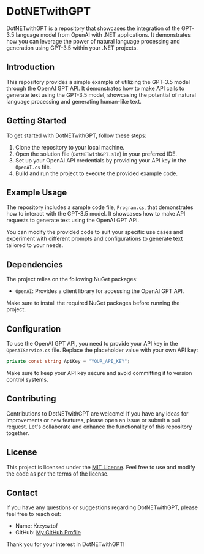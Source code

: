 # DotNETwithGPT

DotNETwithGPT is a repository that showcases the integration of the GPT-3.5 language model from OpenAI with .NET applications. It demonstrates how you can leverage the power of natural language processing and generation using GPT-3.5 within your .NET projects.

## Introduction

This repository provides a simple example of utilizing the GPT-3.5 model through the OpenAI GPT API. It demonstrates how to make API calls to generate text using the GPT-3.5 model, showcasing the potential of natural language processing and generating human-like text.

## Getting Started

To get started with DotNETwithGPT, follow these steps:

1. Clone the repository to your local machine.
2. Open the solution file (`DotNETwithGPT.sln`) in your preferred IDE.
3. Set up your OpenAI API credentials by providing your API key in the `OpenAI.cs` file.
4. Build and run the project to execute the provided example code.

## Example Usage

The repository includes a sample code file, `Program.cs`, that demonstrates how to interact with the GPT-3.5 model. It showcases how to make API requests to generate text using the OpenAI GPT API.

You can modify the provided code to suit your specific use cases and experiment with different prompts and configurations to generate text tailored to your needs.

## Dependencies

The project relies on the following NuGet packages:

- `OpenAI`: Provides a client library for accessing the OpenAI GPT API.

Make sure to install the required NuGet packages before running the project.

## Configuration

To use the OpenAI GPT API, you need to provide your API key in the `OpenAIService.cs` file. Replace the placeholder value with your own API key:

```csharp
private const string ApiKey = "YOUR_API_KEY";
```

Make sure to keep your API key secure and avoid committing it to version control systems.

## Contributing

Contributions to DotNETwithGPT are welcome! If you have any ideas for improvements or new features, please open an issue or submit a pull request. Let's collaborate and enhance the functionality of this repository together.

## License

This project is licensed under the [MIT License](LICENSE). Feel free to use and modify the code as per the terms of the license.

## Contact

If you have any questions or suggestions regarding DotNETwithGPT, please feel free to reach out:

- Name: Krzysztof
- GitHub: [My GitHub Profile](https://github.com/kris007iron)

Thank you for your interest in DotNETwithGPT!
